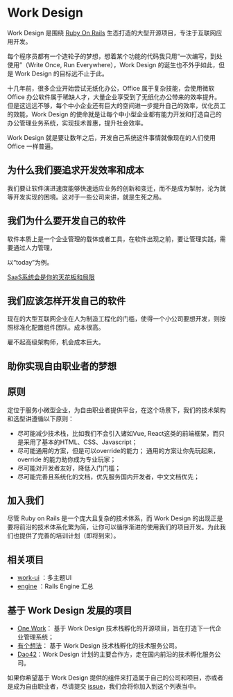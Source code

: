 # Work Design

Work Design 是围绕 [Ruby On Rails](https://github.com/rails/rails) 生态打造的大型开源项目，专注于互联网应用开发。

每个程序员都有一个造轮子的梦想，想着某个功能的代码我只用“一次编写，到处使用”（Write Once, Run Everywhere），Work Design 的诞生也不外乎如此，但是 Work Design 的目标远不止于此。

十几年前，很多企业开始尝试无纸化办公，Office 属于复杂技能，会使用微软 Office 办公软件属于稀缺人才，大量企业享受到了无纸化办公带来的效率提升。但是这远远不够，每个中小企业还有巨大的空间进一步提升自己的效率，优化员工的效能，Work Design 的使命就是让每个中小型企业都有能力开发和打造自己的办公管理业务系统，实现技术普惠，提升社会效率。

Work Design 就是要让数年之后，开发自己系统这件事情就像现在的人们使用 Office 一样普遍。

## 为什么我们要追求开发效率和成本
我们要让软件演进速度能够快速适应业务的创新和变迁，而不是成为掣肘，沦为就等开发实现的困境。这对于一些公司来讲，就是生死之局。

## 我们为什么要开发自己的软件
软件本质上是一个企业管理的载体或者工具，在软件出现之前，要让管理实践，需要通过人力管理，

以“today”为例。

[SaaS系统会是你的天花板和局限]()


## 我们应该怎样开发自己的软件
现在的大型互联网企业在人为制造工程化的门槛，使得一个小公司要想开发，则按照标准化配置组件团队。成本很高。

雇不起高级架构师，机会成本巨大。



## 助你实现自由职业者的梦想

## 原则
定位于服务小微型企业，为自由职业者提供平台，在这个场景下，我们的技术架构和选型讲遵循以下原则：

* 尽可能减少技术栈，比如我们不会引入诸如Vue, React这类的前端框架，而只是采用了基本的HTML、CSS、Javascript；
* 尽可能通用的方案，但是可以override的能力；
通用的方案让你先玩起来，override 的能力助你成为专业玩家；
* 尽可能对开发者友好，降低入门门槛；
* 尽可能完善且系统化的文档，优先服务国内开发者，中文文档优先；

## 加入我们
尽管 Ruby on Rails 是一个庞大且复杂的技术体系，而 Work Design 的出现正是要将前沿的技术体系化繁为简，让你可以循序渐进的使用我们的项目开发。为此我们也提供了完善的培训计划（即将到来）。


## 相关项目
* [work-ui](https://github.com/work-design/work-ui) ：多主题UI
* [engine](https://github.com/work-design/engine) ：Rails Engine 汇总

## 基于 Work Design 发展的项目
* [One Work](https://github.com/one-work/one.work)： 基于 Work Design 技术栈孵化的开源项目，旨在打造下一代企业管理系统；
* [有个想法](https://github.com/yougexiangfa)： 基于 Work Design 技术栈孵化的技术服务公司。
* [Dao42](https://www.dao42.com)：Work Design 计划的主要合作方，走在国内前沿的技术孵化服务公司。

如果你希望基于 Work Design 提供的组件来打造属于自己的公司和项目，亦或者是成为自由职业者，尽请提交 [issue](https://github.com/work-design/work.design/issues)，我们会将你加入到这个列表当中。